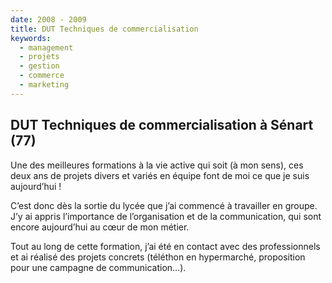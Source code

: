 ```yaml
---
date: 2008 - 2009
title: DUT Techniques de commercialisation
keywords:
  - management
  - projets
  - gestion
  - commerce
  - marketing
---
```


## DUT Techniques de commercialisation à Sénart (77)

Une des meilleures formations à la vie active qui soit (à mon sens), ces deux ans de projets divers et variés en équipe font de moi ce que je suis aujourd’hui !

C’est donc dès la sortie du lycée que j’ai commencé à travailler en groupe. J’y ai appris l’importance de l’organisation et de la communication, qui sont encore aujourd’hui au cœur de mon métier.

Tout au long de cette formation, j’ai été en contact avec des professionnels et ai réalisé des projets concrets (téléthon en hypermarché, proposition pour une campagne de communication…).
